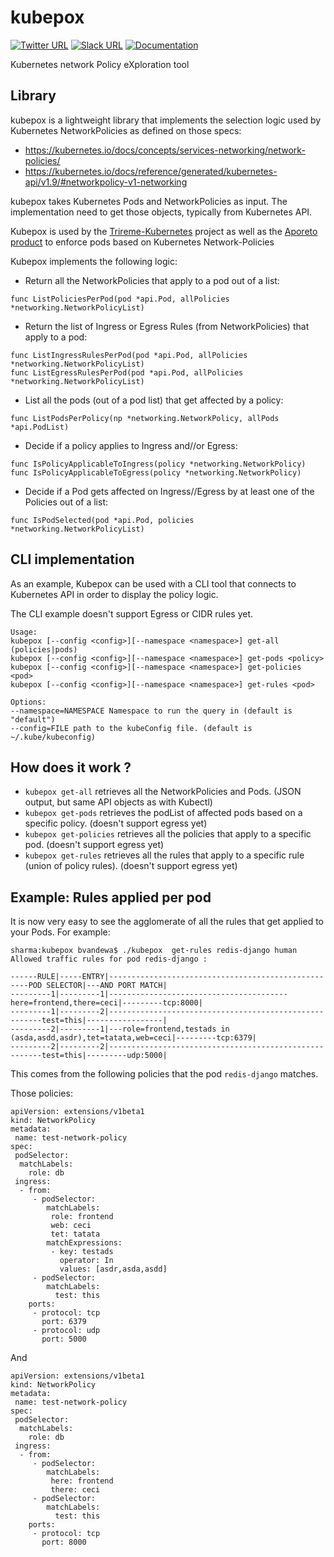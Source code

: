 # kubepox

[![Twitter URL](https://img.shields.io/badge/twitter-follow-blue.svg)](https://twitter.com/aporeto_trireme) [![Slack URL](https://img.shields.io/badge/slack-join-green.svg)](https://triremehq.slack.com/messages/general/) [![Documentation](https://img.shields.io/badge/docs-godoc-blue.svg)](https://godoc.org/github.com/aporeto-inc/kubepox)

Kubernetes network Policy eXploration tool

## Library

kubepox is a lightweight library that implements the selection logic used by Kubernetes NetworkPolicies as defined on those specs:
- https://kubernetes.io/docs/concepts/services-networking/network-policies/
- https://kubernetes.io/docs/reference/generated/kubernetes-api/v1.9/#networkpolicy-v1-networking

kubepox takes Kubernetes Pods and NetworkPolicies as input. The implementation need to get those objects, typically from Kubernetes API.

Kubepox is used by the [Trireme-Kubernetes](https://github.com/aporeto-inc/trireme-kubernetes) project as well as the [Aporeto product](https://console.aporeto.com) to enforce pods based on Kubernetes Network-Policies

Kubepox implements the following logic:

- Return all the NetworkPolicies that apply to a pod out of a list:
```
func ListPoliciesPerPod(pod *api.Pod, allPolicies *networking.NetworkPolicyList)
```
- Return the list of Ingress or Egress Rules (from NetworkPolicies) that apply to a pod:
```
func ListIngressRulesPerPod(pod *api.Pod, allPolicies *networking.NetworkPolicyList)
func ListEgressRulesPerPod(pod *api.Pod, allPolicies *networking.NetworkPolicyList)
```
- List all the pods (out of a pod list) that get affected by a policy:
```
func ListPodsPerPolicy(np *networking.NetworkPolicy, allPods *api.PodList)
```
- Decide if a  policy applies to Ingress and//or Egress:
```
func IsPolicyApplicableToIngress(policy *networking.NetworkPolicy)
func IsPolicyApplicableToEgress(policy *networking.NetworkPolicy)
```

- Decide if a Pod gets affected on Ingress//Egress by at least one of the Policies out of a list:
```
func IsPodSelected(pod *api.Pod, policies *networking.NetworkPolicyList)
```

## CLI implementation

As an example, Kubepox can be used with a CLI tool that connects to Kubernetes API  in order to display the policy logic.

The CLI example doesn't support Egress or CIDR rules yet.

```
Usage:
kubepox [--config <config>][--namespace <namespace>] get-all (policies|pods)
kubepox [--config <config>][--namespace <namespace>] get-pods <policy>
kubepox [--config <config>][--namespace <namespace>] get-policies <pod>
kubepox [--config <config>][--namespace <namespace>] get-rules <pod>

Options:
--namespace=NAMESPACE Namespace to run the query in (default is "default")
--config=FILE path to the kubeConfig file. (default is ~/.kube/kubeconfig)
```
## How does it work ?

* `kubepox get-all`  retrieves all the NetworkPolicies and Pods. (JSON output, but same API objects as with Kubectl)
* `kubepox get-pods`  retrieves the  podList of affected pods based on a specific policy. (doesn't support egress yet)
* `kubepox get-policies` retrieves all the policies that apply to a specific pod. (doesn't support egress yet)
* `kubepox get-rules` retrieves all the rules that apply to a specific rule (union of policy rules). (doesn't support egress yet)

## Example: Rules applied per pod

It is now very easy to see the agglomerate of all the rules that get applied to your Pods. For example:

```
sharma:kubepox bvandewa$ ./kubepox  get-rules redis-django human
Allowed traffic rules for pod redis-django :

------RULE|-----ENTRY|----------------------------------------------------POD SELECTOR|---AND PORT MATCH|
---------1|---------1|----------------------------------------here=frontend,there=ceci|---------tcp:8000|
---------1|---------2|-------------------------------------------------------test=this|-----------------|
---------2|---------1|---role=frontend,testads in (asda,asdd,asdr),tet=tatata,web=ceci|---------tcp:6379|
---------2|---------2|-------------------------------------------------------test=this|---------udp:5000|
```

This comes from the following policies that the pod `redis-django` matches.


Those policies:

```
apiVersion: extensions/v1beta1
kind: NetworkPolicy
metadata:
 name: test-network-policy
spec:
 podSelector:
  matchLabels:
    role: db
 ingress:
  - from:
     - podSelector:
        matchLabels:
         role: frontend
         web: ceci
         tet: tatata
        matchExpressions:
         - key: testads
           operator: In
           values: [asdr,asda,asdd]
     - podSelector:
        matchLabels:
          test: this
    ports:
     - protocol: tcp
       port: 6379
     - protocol: udp
       port: 5000

```

And

```
apiVersion: extensions/v1beta1
kind: NetworkPolicy
metadata:
 name: test-network-policy
spec:
 podSelector:
  matchLabels:
    role: db
 ingress:
  - from:
     - podSelector:
        matchLabels:
         here: frontend
         there: ceci
     - podSelector:
        matchLabels:
          test: this
    ports:
     - protocol: tcp
       port: 8000

```
